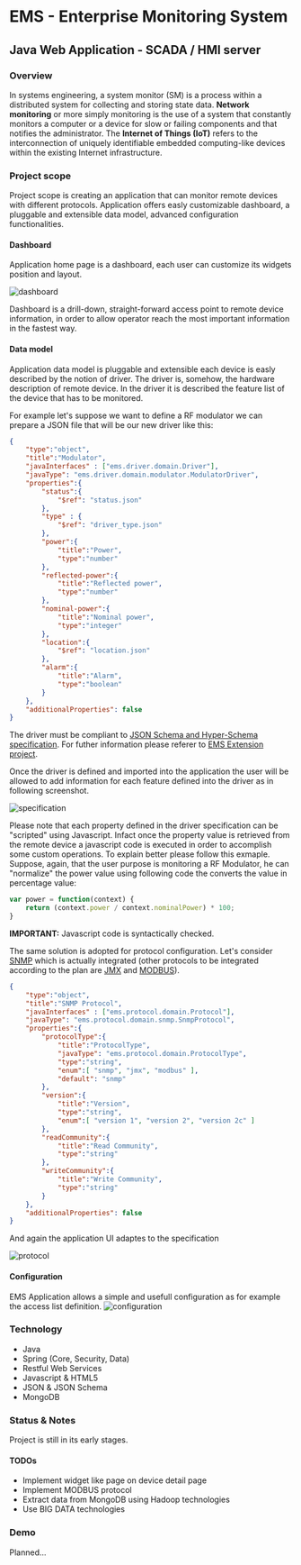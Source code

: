 # EMS - Enterprise Monitoring System

## Java Web Application - SCADA / HMI server

### Overview
In systems engineering, a system monitor (SM) is a process within a distributed system for collecting and storing state data. **Network monitoring** or more simply monitoring is the use of a system that constantly monitors a computer or a device for slow or failing components and that notifies the administrator. The **Internet of Things (IoT)** refers to the interconnection of uniquely identifiable embedded computing-like devices within the existing Internet infrastructure. 

### Project scope
Project scope is creating an application that can monitor remote devices with different protocols. Application offers easly customizable dashboard, a pluggable and extensible data model, advanced configuration functionalities.

#### Dashboard
Application home page is a dashboard, each user can customize its widgets position and layout.  

![dashboard](docs/dashboard.png)

Dashboard is a drill-down, straight-forward access point to remote device information, in order to allow operator reach the most important information in the fastest way. 

#### Data model
Application data model is pluggable and extensible each device is easly described by the notion of driver. The driver is, somehow, the hardware description of remote device. In the driver it is described the feature list of the device that has to be monitored.

For example let's suppose we want to define a RF modulator we can prepare a JSON file that will be our new driver like this:
```JSON
{
    "type":"object",
    "title":"Modulator",
    "javaInterfaces" : ["ems.driver.domain.Driver"],
    "javaType": "ems.driver.domain.modulator.ModulatorDriver",
    "properties":{
        "status":{
            "$ref": "status.json"
        },
        "type" : {
            "$ref": "driver_type.json"
        },
        "power":{
            "title":"Power",
            "type":"number"
        },
        "reflected-power":{
            "title":"Reflected power",
            "type":"number"
        },
        "nominal-power":{
            "title":"Nominal power",
            "type":"integer"
        },
        "location":{
            "$ref": "location.json"
        },
        "alarm":{
            "title":"Alarm",
            "type":"boolean"
        }
    },
    "additionalProperties": false
}
```
The driver must be compliant to [JSON Schema and Hyper-Schema specification](http://json-schema.org/). For futher information please referer to [EMS Extension project](https://github.com/thebaz73/ems-extension).

Once the driver is defined and imported into the application the user will be allowed to add information for each feature defined into the driver as in following screenshot.

![specification](docs/specification.png)

Please note that each property defined in the driver specification can be "scripted" using Javascript. Infact once the property value is retrieved from the remote device a javascript code is executed in order to accomplish some custom operations. To explain better please follow this exmaple. Suppose, again, that the user purpose is monitoring a RF Modulator, he can "normalize" the power value using following code the converts the value in percentage value:

```javascript
var power = function(context) {
    return (context.power / context.nominalPower) * 100;
}
```
**IMPORTANT:** Javascript code is syntactically checked.

The same solution is adopted for protocol configuration. Let's consider [SNMP](http://en.wikipedia.org/wiki/Simple_Network_Management_Protocol) which is actually integrated (other protocols to be integrated according to the plan are [JMX](http://docs.oracle.com/javase/8/docs/.../jmx/JMX_1_4_specification.pdf) and [MODBUS](http://www.modbus.org/specs.php)).

```JSON
{
    "type":"object",
    "title":"SNMP Protocol",
    "javaInterfaces" : ["ems.protocol.domain.Protocol"],
    "javaType": "ems.protocol.domain.snmp.SnmpProtocol",
    "properties":{
        "protocolType":{
            "title":"ProtocolType",
            "javaType": "ems.protocol.domain.ProtocolType",
            "type":"string",
            "enum":[ "snmp", "jmx", "modbus" ],
            "default": "snmp"
        },
        "version":{
            "title":"Version",
            "type":"string",
            "enum":[ "version 1", "version 2", "version 2c" ]
        },
        "readCommunity":{
            "title":"Read Community",
            "type":"string"
        },
        "writeCommunity":{
            "title":"Write Community",
            "type":"string"
        }
    },
    "additionalProperties": false
}
```

And again the application UI adaptes to the specification

![protocol](docs/protocol.png)

#### Configuration
EMS Application allows a simple and usefull configuration as for example the access list definition.
![configuration](docs/configuration.png)


### Technology
 * Java
 * Spring (Core, Security, Data)
 * Restful Web Services
 * Javascript & HTML5
 * JSON & JSON Schema
 * MongoDB

### Status & Notes
Project is still in its early stages.

#### TODOs
 * Implement widget like page on device detail page
 * Implement MODBUS protocol
 * Extract data from MongoDB using Hadoop technologies
 * Use BIG DATA technologies

### Demo
Planned...
